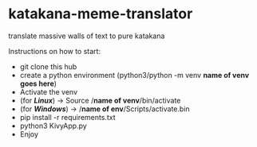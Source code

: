 # katakana-meme-translator
translate massive walls of text to pure katakana

Instructions on how to start:
- git clone this hub
- create a python environment (python3/python -m venv **name of venv goes here**) 
- Activate the venv 
-   (for ***Linux***) -> Source /**name of venv**/bin/activate 
-   (for ***Windows***) -> /**name of env**/Scripts/activate.bin
- pip install -r requirements.txt
- python3 KivyApp.py
- Enjoy 
